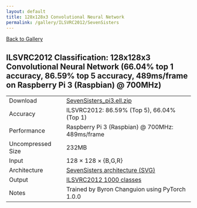 ```yaml
---
layout: default
title: 128x128x3 Convolutional Neural Network
permalink: /gallery/ILSVRC2012/SevenSisters
---
```


[Back to Gallery](/ELL/gallery)

## ILSVRC2012 Classification: 128x128x3 Convolutional Neural Network (66.04% top 1 accuracy, 86.59% top 5 accuracy, 489ms/frame on Raspberry Pi 3 (Raspbian) @ 700MHz)

<table class="table table-striped table-bordered">
    <tr>
        <td> Download </td>
        <td colspan="3"> <a href="https://github.com/Microsoft/ELL-models/raw/master/models/ILSVRC2012/SevenSisters/SevenSisters_pi3.ell.zip">SevenSisters_pi3.ell.zip</a></td>
    </tr>
    <tr>
        <td> Accuracy </td>
        <td colspan="3"> ILSVRC2012: 86.59% (Top 5), 66.04% (Top 1) </td>
    </tr>
    <tr>
        <td> Performance </td>
        <td colspan="3"> Raspberry Pi 3 (Raspbian) @ 700MHz: 489ms/frame </td>
    </tr>
    <tr>
        <td> Uncompressed Size </td>
        <td colspan="3"> 232MB </td>
    </tr>
    <tr>
        <td> Input </td>
        <td colspan="3"> 128 &times; 128 &times; {B,G,R} </td>
    </tr>
    <tr>
        <td> Architecture </td>
        <td>
            <a href="https://github.com/Microsoft/ELL-models/raw/master/models/ILSVRC2012/SevenSisters/SevenSisters.cntk.svg?sanitize=true" target="_blank">SevenSisters architecture (SVG)</a>
        </td>
    </tr>
    <tr>
        <td> Output </td>
        <td colspan="3"> <a href="https://github.com/Microsoft/ELL-models/raw/master/models/ILSVRC2012/categories.txt">ILSVRC2012 1000 classes</a> </td>
    </tr>
    <tr>
        <td> Notes </td>
        <td colspan="3"> Trained by Byron Changuion using PyTorch 1.0.0 </td>
    </tr>
</table>

